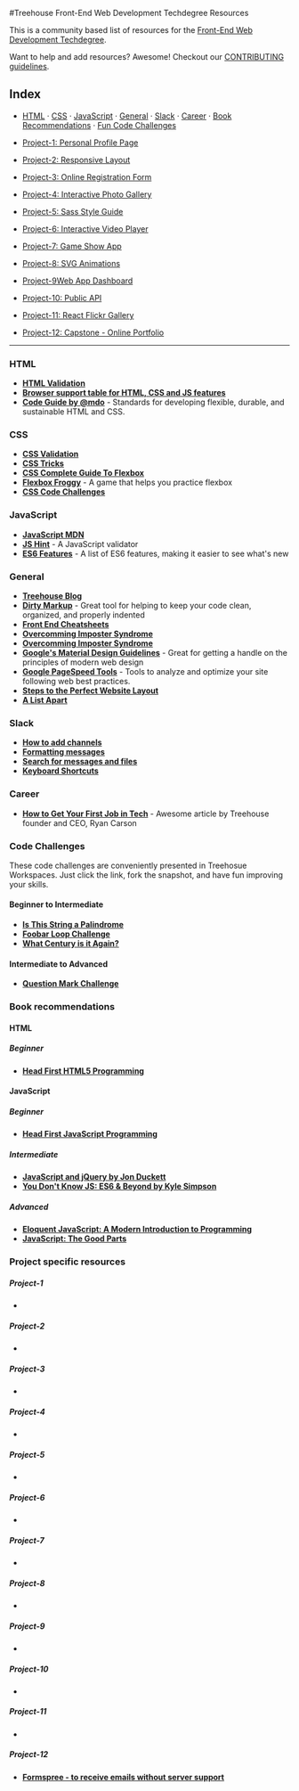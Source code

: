 #Treehouse Front-End Web Development Techdegree Resources


This is a community based list of resources for the [Front-End Web Development Techdegree](https://www.teamtreehouse.com). 

Want to help and add resources? Awesome! Checkout our [CONTRIBUTING guidelines](CONTRIBUTING.md). 
 
## Index

- [HTML](#html) · 
[CSS](#css) · 
[JavaScript](#javascript) · 
[General](#general) · 
[Slack](#slack) · 
[Career](#career) · 
[Book Recommendations](#book-recommendations) ·
[Fun Code Challenges](#code-challenges)

- [Project-1: Personal Profile Page](#project-1)
- [Project-2: Responsive Layout](#project-2)
- [Project-3: Online Registration Form](#project-3)
- [Project-4: Interactive Photo Gallery](#project-4)
- [Project-5: Sass Style Guide](#project-5)
- [Project-6: Interactive Video Player](#project-6)
- [Project-7: Game Show App](#project-7)
- [Project-8: SVG Animations](#project-8)
- [Project-9Web App Dashboard](#project-9)
- [Project-10: Public API](#project-10)
- [Project-11: React Flickr Gallery](#project-11)
- [Project-12: Capstone - Online Portfolio](#project-12)

-------

### HTML

* **[HTML Validation](https://validator.w3.org/)**
* **[Browser support table for HTML, CSS and JS features](http://caniuse.com/)**
* **[Code Guide by @mdo](http://codeguide.co/)** - Standards for developing flexible, durable, and sustainable HTML and CSS.

### CSS

* **[CSS Validation](https://jigsaw.w3.org/css-validator/)**
* **[CSS Tricks](https://css-tricks.com/)**
* **[CSS Complete Guide To Flexbox](https://css-tricks.com/snippets/css/a-guide-to-flexbox/)**
* **[Flexbox Froggy](http://flexboxfroggy.com/)** - A game that helps you practice flexbox
* **[CSS Code Challenges](https://100dayscss.com/)**

### JavaScript

* **[JavaScript MDN](https://developer.mozilla.org/en-US/docs/Web/JavaScript)**
* **[JS Hint](http://jshint.com/)** - A JavaScript validator
* **[ES6 Features](https://github.com/lukehoban/es6features)** - A list of ES6 features, making it easier to see what's new


### General

* **[Treehouse Blog](http://blog.teamtreehouse.com)**
* **[Dirty Markup](https://www.10bestdesign.com/dirtymarkup/)** - Great tool for helping to keep your code clean, organized, and properly indented
* **[Front End Cheatsheets](https://medium.freecodecamp.org/modern-frontend-hacking-cheatsheets-df9c2566c72a)**
* **[Overcomming Imposter Syndrome](https://medium.com/learn-love-code/developers-how-to-overcome-imposter-syndrome-48edee803cf4)**
* **[Overcomming Imposter Syndrome](https://medium.freecodecamp.org/clobbering-imposter-syndrome-with-your-mental-searchlight-b9df0b2e88eb)**
* **[Google's Material Design Guidelines](https://material.io/guidelines/)** - Great for getting a handle on the principles of modern web design
* **[Google PageSpeed Tools](https://developers.google.com/speed/pagespeed/)** - Tools to analyze and optimize your site following web best practices.
* **[Steps to the Perfect Website Layout](http://www.creativebloq.com/web-design/steps-perfect-website-layout-812625)**
* **[A List Apart](http://alistapart.com/)**

### Slack

* **[How to add channels](https://get.slack.help/hc/en-us/articles/205239967-Browse-and-join-channels)**
* **[Formatting messages](https://get.slack.help/hc/en-us/articles/202288908-Format-your-messages)**
* **[Search for messages and files](https://get.slack.help/hc/en-us/articles/202528808-Search-for-messages-and-files)**
* **[Keyboard Shortcuts](https://get.slack.help/hc/en-us/articles/201374536-Slack-keyboard-shortcuts)**

### Career

* **[How to Get Your First Job in Tech](https://medium.com/team-treehouse/how-to-get-your-first-job-in-tech-7478a51fc78)** - Awesome article by Treehouse founder and CEO, Ryan Carson

### Code Challenges
These code challenges are conveniently presented in Treehosue Workspaces.  Just click the link, fork the snapshot, and have fun improving your skills.
#### Beginner to Intermediate

* **[Is This String a Palindrome](https://w.trhou.se/i6at03939l)**
* **[Foobar Loop Challenge](https://w.trhou.se/h0jqayo7lu)**
* **[What Century is it Again?](https://w.trhou.se/bwu980ycrp)**

#### Intermediate to Advanced

* **[Question Mark Challenge](https://w.trhou.se/jsefd2wmm6)**

### Book recommendations

#### HTML

##### Beginner

* **[Head First HTML5 Programming](https://www.wickedlysmart.com/head-first-html5/)**

#### JavaScript

##### Beginner

* **[Head First JavaScript Programming](https://www.wickedlysmart.com/hfjs/)**

##### Intermediate

* **[JavaScript and jQuery by Jon Duckett](http://javascriptbook.com/)**
* **[You Don't Know JS: ES6 & Beyond by Kyle Simpson](https://github.com/getify/You-Dont-Know-JS/tree/master/es6%20%26%20beyond)**

##### Advanced

* **[Eloquent JavaScript: A Modern Introduction to Programming](http://amzn.to/2gd98k7)**
* **[JavaScript: The Good Parts](http://amzn.to/2hb5XeJ)**


### Project specific resources

#####  Project-1

* **[]()**

#####  Project-2

* **[]()**

#####  Project-3

* **[]()**

#####  Project-4

* **[]()**

#####  Project-5

* **[]()**

#####  Project-6 

* **[]()**

#####  Project-7 

* **[]()**

#####  Project-8 

* **[]()**

#####  Project-9 

* **[]()**

#####  Project-10 

* **[]()**

#####  Project-11

* **[]()**

#####  Project-12

* **[Formspree - to receive emails without server support](https://formspree.io)**

